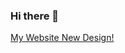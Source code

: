 ### Hi there 👋
[My Website New Design!](https://tahaghafuri.ir/)
<!--
[My NEW AI ChatBot](https://chat.tahaghafuri.ir/)
- 🔭 I’m currently working on @devinow
- 🌱 I’m currently learning Python
- 👯 I’m looking to collaborate on @devinow
- 📫 https://link.depay.com/3jf2yJu7Nk7PE1BF5aEPQY
-->
